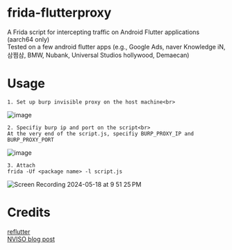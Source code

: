 # frida-flutterproxy
A Frida script for intercepting traffic on Android Flutter applications (aarch64 only)<br>
Tested on a few android flutter apps (e.g., Google Ads, naver Knowledge iN, 삼쩜삼, BMW, Nubank,  Universal Studios hollywood, Demaecan)

# Usage
```
1. Set up burp invisible proxy on the host machine<br>
```
![image](https://github.com/hackcatml/frida-flutterproxy/assets/75507443/26692c67-4273-4e1b-814e-3af7c445caa3)

```
2. Specifiy burp ip and port on the script<br>
At the very end of the script.js, specifiy BURP_PROXY_IP and BURP_PROXY_PORT
```
![image](https://github.com/hackcatml/frida-flutterproxy/assets/75507443/bc17b35b-a644-4b53-9dc7-8b76984585d2)

```
3. Attach
frida -Uf <package name> -l script.js
```
![Screen Recording 2024-05-18 at 9 51 25 PM](https://github.com/hackcatml/frida-flutterproxy/assets/75507443/16f82ac8-2431-41b4-92c3-be2af0302f1f)


# Credits
[reflutter](https://github.com/Impact-I/reFlutter)<br>
[NVISO blog post](https://blog.nviso.eu/2020/05/20/intercepting-flutter-traffic-on-android-x64/)
